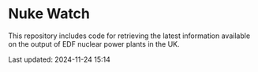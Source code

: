 # Nuke Watch

This repository includes code for retrieving the latest information available on the output of EDF nuclear power plants in the UK.

Last updated: 2024-11-24 15:14